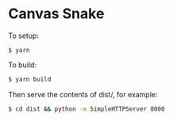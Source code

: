 # Canvas Snake

To setup:

```
$ yarn
```

To build:

```sh
$ yarn build
```

Then serve the contents of dist/, for example:

```sh
$ cd dist && python -m SimpleHTTPServer 8000
```
